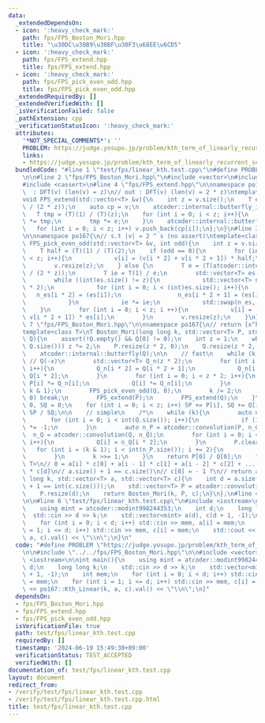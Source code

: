 ```yaml
---
data:
  _extendedDependsOn:
  - icon: ':heavy_check_mark:'
    path: fps/FPS_Boston_Mori.hpp
    title: "\u30DC\u30B9\u30BF\u30F3\u68EE\u6CD5"
  - icon: ':heavy_check_mark:'
    path: fps/FPS_extend.hpp
    title: fps/FPS_extend.hpp
  - icon: ':heavy_check_mark:'
    path: fps/FPS_pick_even_odd.hpp
    title: fps/FPS_pick_even_odd.hpp
  _extendedRequiredBy: []
  _extendedVerifiedWith: []
  _isVerificationFailed: false
  _pathExtension: cpp
  _verificationStatusIcon: ':heavy_check_mark:'
  attributes:
    '*NOT_SPECIAL_COMMENTS*': ''
    PROBLEM: https://judge.yosupo.jp/problem/kth_term_of_linearly_recurrent_sequence
    links:
    - https://judge.yosupo.jp/problem/kth_term_of_linearly_recurrent_sequence
  bundledCode: "#line 1 \"test/fps/linear_kth.test.cpp\"\n#define PROBLEM \"https://judge.yosupo.jp/problem/kth_term_of_linearly_recurrent_sequence\"\
    \n\n#line 2 \"fps/FPS_Boston_Mori.hpp\"\n#include <vector>\n#include <atcoder/convolution>\n\
    #include <cassert>\n#line 4 \"fps/FPS_extend.hpp\"\n\nnamespace po167{\n// in\
    \  : DFT(v) (len(v) = z)\n// out : DFT(v) (len(v) = 2 * z)\ntemplate<class T>\n\
    void FPS_extend(std::vector<T> &v){\n    int z = v.size();\n    T e = (T(atcoder::internal::primitive_root_constexpr(T::mod()))).pow(T::mod()\
    \ / (2 * z));\n    auto cp = v;\n    atcoder::internal::butterfly_inv(cp);\n \
    \   T tmp = (T)(1) / (T)(z);\n    for (int i = 0; i < z; i++){\n        cp[i]\
    \ *= tmp;\n        tmp *= e;\n    }\n    atcoder::internal::butterfly(cp);\n \
    \   for (int i = 0; i < z; i++) v.push_back(cp[i]);\n};\n}\n#line 3 \"fps/FPS_pick_even_odd.hpp\"\
    \n\nnamespace po167{\n// s.t |v| = 2 ^ s (no assert)\ntemplate<class T>\nvoid\
    \ FPS_pick_even_odd(std::vector<T> &v, int odd){\n    int z = v.size() / 2;\n\
    \    T half = (T)(1) / (T)(2);\n    if (odd == 0){\n        for (int i = 0; i\
    \ < z; i++){\n            v[i] = (v[i * 2] + v[i * 2 + 1]) * half;\n        }\n\
    \        v.resize(z);\n    } else {\n        T e = (T(atcoder::internal::primitive_root_constexpr(T::mod()))).pow(T::mod()\
    \ / (2 * z));\n        T ie = T(1) / e;\n        std::vector<T> es = {half};\n\
    \        while ((int)es.size() != z){\n            std::vector<T> n_es((int)es.size()\
    \ * 2);\n            for (int i = 0; i < (int)es.size(); i++){\n             \
    \   n_es[i * 2] = (es[i]);\n                n_es[i * 2 + 1] = (es[i] * ie);\n\
    \            }\n            ie *= ie;\n            std::swap(n_es, es);\n    \
    \    }\n        for (int i = 0; i < z; i ++){\n            v[i] = (v[i * 2] -\
    \ v[i * 2 + 1]) * es[i];\n        }\n        v.resize(z);\n    }\n}\n}\n#line\
    \ 7 \"fps/FPS_Boston_Mori.hpp\"\n\nnamespace po167{\n// return [x^k] P(x) / Q(x)\n\
    template<class T>\nT Boston_Mori(long long k, std::vector<T> P, std::vector<T>\
    \ Q){\n    assert(!Q.empty() && Q[0] != 0);\n    int z = 1;\n    while (z < (int)std::max(P.size(),\
    \ Q.size())) z *= 2;\n    P.resize(z * 2, 0);\n    Q.resize(z * 2, 0);\n    atcoder::internal::butterfly(P);\n\
    \    atcoder::internal::butterfly(Q);\n\n    // fast\n    while (k){\n       \
    \ // Q(-x)\n        std::vector<T> Q_n(z * 2);\n        for (int i = 0; i < z;\
    \ i++){\n            Q_n[i * 2] = Q[i * 2 + 1];\n            Q_n[i * 2 + 1] =\
    \ Q[i * 2];\n        }\n        for (int i = 0; i < z * 2; i++){\n           \
    \ P[i] *= Q_n[i];\n            Q[i] *= Q_n[i];\n        }\n        FPS_pick_even_odd(P,\
    \ k & 1);\n        FPS_pick_even_odd(Q, 0);\n        k /= 2;\n        if (k ==\
    \ 0) break;\n        FPS_extend(P);\n        FPS_extend(Q);\n    }\n    T SP =\
    \ 0, SQ = 0;\n    for (int i = 0; i < z; i++) SP += P[i], SQ += Q[i];\n    return\
    \ SP / SQ;\n\n    // simple\n    /*\n    while (k){\n        auto n_Q = Q;\n \
    \       for (int i = 0; i < int(Q.size()); i++){\n            if (i & 1) n_Q[i]\
    \ *= -1;\n        }\n        auto n_P = atcoder::convolution(P, n_Q);\n      \
    \  n_Q = atcoder::convolution(Q, n_Q);\n        for (int i = 0; i < int(Q.size());\
    \ i++){\n            Q[i] = n_Q[i * 2];\n        }\n        P.clear();\n     \
    \   for (int i = (k & 1); i < int(n_P.size()); i += 2){\n            P.push_back(n_P[i]);\n\
    \        }\n        k >>= 1;\n    }\n    return P[0] / Q[0];\n    */\n}\n\ntemplate<class\
    \ T>\n// 0 = a[i] * c[0] + a[i - 1] * c[1] + a[i - 2] * c[2] + ... + a[i - d]\
    \ * c[d]\n// a.size() + 1 == c.size()\n// c[0] = - 1 ?\n// return a[k]\nT Kth_Linear(long\
    \ long k, std::vector<T> a, std::vector<T> c){\n    int d = a.size();\n    assert(d\
    \ + 1 == int(c.size()));\n    std::vector<T> P = atcoder::convolution(a, c);\n\
    \    P.resize(d);\n    return Boston_Mori(k, P, c);\n}\n};\n#line 4 \"test/fps/linear_kth.test.cpp\"\
    \n\n#line 6 \"test/fps/linear_kth.test.cpp\"\n#include <iostream>\n\nint main(){\n\
    \    using mint = atcoder::modint998244353;\n    int d;\n    long long k;\n  \
    \  std::cin >> d >> k;\n    std::vector<mint> a(d), c(d + 1, -1);\n    int mem;\n\
    \    for (int i = 0; i < d; i++) std::cin >> mem, a[i] = mem;\n    for (int i\
    \ = 1; i <= d; i++) std::cin >> mem, c[i] = mem;\n    std::cout << po167::Kth_Linear(k,\
    \ a, c).val() << \"\\n\";\n}\n"
  code: "#define PROBLEM \"https://judge.yosupo.jp/problem/kth_term_of_linearly_recurrent_sequence\"\
    \n\n#include \"../../fps/FPS_Boston_Mori.hpp\"\n\n#include <vector>\n#include\
    \ <iostream>\n\nint main(){\n    using mint = atcoder::modint998244353;\n    int\
    \ d;\n    long long k;\n    std::cin >> d >> k;\n    std::vector<mint> a(d), c(d\
    \ + 1, -1);\n    int mem;\n    for (int i = 0; i < d; i++) std::cin >> mem, a[i]\
    \ = mem;\n    for (int i = 1; i <= d; i++) std::cin >> mem, c[i] = mem;\n    std::cout\
    \ << po167::Kth_Linear(k, a, c).val() << \"\\n\";\n}"
  dependsOn:
  - fps/FPS_Boston_Mori.hpp
  - fps/FPS_extend.hpp
  - fps/FPS_pick_even_odd.hpp
  isVerificationFile: true
  path: test/fps/linear_kth.test.cpp
  requiredBy: []
  timestamp: '2024-06-19 15:49:30+09:00'
  verificationStatus: TEST_ACCEPTED
  verifiedWith: []
documentation_of: test/fps/linear_kth.test.cpp
layout: document
redirect_from:
- /verify/test/fps/linear_kth.test.cpp
- /verify/test/fps/linear_kth.test.cpp.html
title: test/fps/linear_kth.test.cpp
---
```

